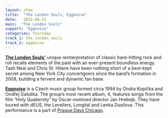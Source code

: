 ```yaml
---
layout: show
title:  "The London Souls, Eggnoise"
date:   2015-06-11
main:  "The London Souls"
support: "Eggnoise"
categories: thursday
track_1: the_london_souls
track_2: eggnoise
---
```


**[The London Souls'](http://thelondonsouls.com "The London Souls")** unique reinterpretation of classic hard-hitting rock and roll recalls elements of the past with an ever-present boundless energy. Tash Neal and Chris St. Hilaire have been nothing short of a best-kept secret among New York City concertgoers since the band’s formation in 2008, building a fervent and dynamic fan base.

**[Eggnoise](http://eggnoise.cz "Eggnoise")** is a Czech music group formed circa 1994 by Ondra Kopička and Ondřej Galuška. The group’s most recent album, 4, features songs from the film “Holy Quaternity” by Oscar-nomined director Jan Hrebejk. They have toured with dEUS, the Levellers, Longital and Lenka Dusilova. This performance is a part of [Prague Days Chicago](http://praguedayschicago.com "Prague Days Chicago").
